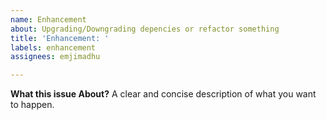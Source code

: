 ```yaml
---
name: Enhancement
about: Upgrading/Downgrading depencies or refactor something
title: 'Enhancement: '
labels: enhancement
assignees: emjimadhu

---
```


**What this issue About?**
A clear and concise description of what you want to happen.
